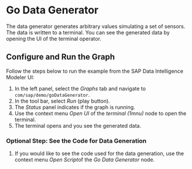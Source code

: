 <!-- loio20a10c848c84443e8c1c64b031b4b751 -->

# Go Data Generator

The data generator generates arbitrary values simulating a set of sensors. The data is written to a terminal. You can see the generated data by opening the UI of the terminal operator.



## Configure and Run the Graph

Follow the steps below to run the example from the SAP Data Intelligence Modeler UI:

1.  In the left panel, select the *Graphs* tab and navigate to `com/sap/demo/goDataGenerator`.
2.  In the tool bar, select *Run* \(play button\).
3.  The *Status* panel indicates if the graph is running.
4.  Use the context menu *Open UI* of the *terminal \(1mnu\)* node to open the terminal.
5.  The terminal opens and you see the generated data.



### Optional Step: See the Code for Data Generation

1.  If you would like to see the code used for the data generation, use the context menu *Open Script*of the *Go Data Generator* node.

